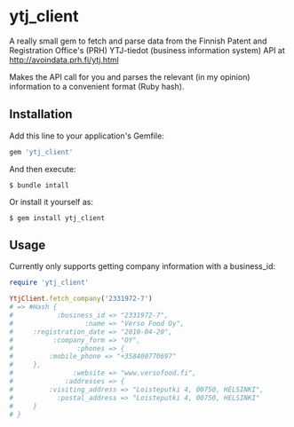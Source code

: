 # ytj_client

A really small gem to fetch and parse data from the Finnish Patent and Registration Office's (PRH) YTJ-tiedot (business information system) API at http://avoindata.prh.fi/ytj.html

Makes the API call for you and parses the relevant (in my opinion) information to a convenient format (Ruby hash).

## Installation

Add this line to your application's Gemfile:

```ruby
gem 'ytj_client'
```

And then execute:

    $ bundle intall

Or install it yourself as:

    $ gem install ytj_client

## Usage

Currently only supports getting company information with a business_id:

```ruby
require 'ytj_client'

YtjClient.fetch_company('2331972-7')
# => #Hash {
#           :business_id => "2331972-7",
#                  :name => "Verso Food Oy",
#     :registration_date => "2010-04-20",
#          :company_form => "OY",
#                :phones => {
#         :mobile_phone => "+358400770697"
#     },
#               :website => "www.versofood.fi",
#             :addresses => {
#         :visiting_address => "Loisteputki 4, 00750, HELSINKI",
#           :postal_address => "Loisteputki 4, 00750, HELSINKI"
#     }
# }
```

